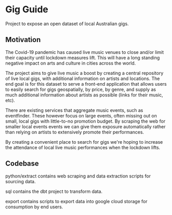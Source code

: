 # Gig Guide
Project to expose an open dataset of local Australian gigs.

## Motivation

The Covid-19 pandemic has caused live music venues to close and/or limit their capacity until lockdown measures lift. This will have a long standing negative impact on arts and culture in cities across the world.

The project aims to give live music a boost by creating a central repository of live local gigs, with additional information on artists and locations. The end goal is for this dataset to serve a front-end application that allows users to easily search for gigs geospatially, by price, by genre, and supply as much additional information about artists as possible (links for their music, etc).

There are existing services that aggregate music events, such as eventfinder. These however focus on large events, often missing out on small, local gigs with little-to-no promotion budget. By scraping the web for smaller local events events we can give them exposure automatically rather than relying on artists to extensively promote their performances.

By creating a convenient place to search for gigs we're hoping to increase the attendance of local live music performances when the lockdown lifts.


## Codebase

python/extract contains web scraping and data extraction scripts for sourcing data.

sql contains the dbt project to transform data.

export contains scripts to export data into google cloud storage for consumption by end users.
